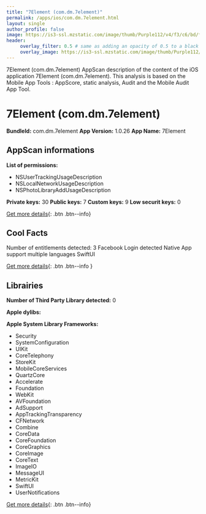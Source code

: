```yaml
---
title: "7Element (com.dm.7element)"
permalink: /apps/ios/com.dm.7element.html
layout: single
author_profile: false
image: https://is3-ssl.mzstatic.com/image/thumb/Purple112/v4/f3/c6/bd/f3c6bd6e-cc88-a9a1-6dc0-d304adbdfd2c/AppIcon-1x_U007emarketing-0-7-0-85-220.png/512x512bb.jpg
header: 
     overlay_filter: 0.5 # same as adding an opacity of 0.5 to a black background
     overlay_image: https://is3-ssl.mzstatic.com/image/thumb/Purple112/v4/f3/c6/bd/f3c6bd6e-cc88-a9a1-6dc0-d304adbdfd2c/AppIcon-1x_U007emarketing-0-7-0-85-220.png/512x512bb.jpg
---
```

7Element (com.dm.7element) AppScan description of the content of the iOS application 7Element (com.dm.7element). This analysis is based on the Mobile App Tools : AppScore, static analysis, Audit and the Mobile Audit App Tool.

# 7Element (com.dm.7element)

**BundleId:** com.dm.7element
**App Version:** 1.0.26
**App Name:** 7Element


## AppScan informations 

**List of permissions:** 
- NSUserTrackingUsageDescription
- NSLocalNetworkUsageDescription
- NSPhotoLibraryAddUsageDescription
  
  
**Private keys:** 30
**Public keys:** 7
**Custom keys:** 9
**Low securit keys:** 0
  
[Get more details](/pricing.html){: .btn .btn--info}

## Cool Facts

Number of entitlements detected: 3
Facebook Login detected
Native App
support multiple languages
SwiftUI
  
[Get more details](/pricing.html){: .btn .btn--info }

## Librairies 
**Number of Third Party Library detected:** 0


**Apple dylibs:**


**Apple System Library Frameworks:**
- Security
- SystemConfiguration
- UIKit
- CoreTelephony
- StoreKit
- MobileCoreServices
- QuartzCore
- Accelerate
- Foundation
- WebKit
- AVFoundation
- AdSupport
- AppTrackingTransparency
- CFNetwork
- Combine
- CoreData
- CoreFoundation
- CoreGraphics
- CoreImage
- CoreText
- ImageIO
- MessageUI
- MetricKit
- SwiftUI
- UserNotifications


  
[Get more details](/pricing.html){: .btn .btn--info}

